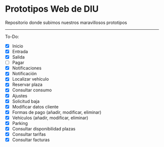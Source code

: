 # Prototipos Web de DIU
Repositorio donde subimos nuestros maravillosos prototipos

---
To-Do:

- [x] Inicio
- [x] Entrada
- [x] Salida
- [ ] Pagar
- [x] Notificaciones
- [x] Notificación
- [x] Localizar vehículo
- [x] Reservar plaza
- [x] Consultar consumo
- [x] Ajustes
- [x] Solicitud baja
- [x] Modificar datos cliente
- [x] Formas de pago (añadir, modificar, eliminar)
- [x] Vehículos (añadir, modificar, eliminar)
- [x] Parking
- [x] Consultar disponibilidad plazas
- [x] Consultar tarifas
- [x] Consultar facturas